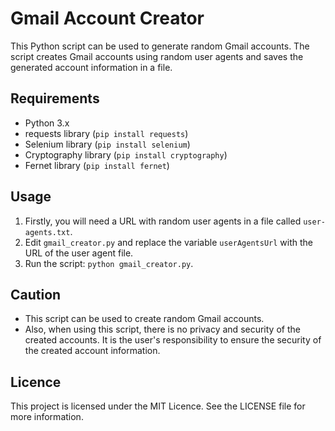 # Gmail Account Creator

This Python script can be used to generate random Gmail accounts. The script creates Gmail accounts using random user agents and saves the generated account information in a file.

## Requirements
- Python 3.x
- requests library (`pip install requests`)
- Selenium library (`pip install selenium`)
- Cryptography library (`pip install cryptography`)
- Fernet library (`pip install fernet`)

## Usage

1. Firstly, you will need a URL with random user agents in a file called `user-agents.txt`.
2. Edit `gmail_creator.py` and replace the variable `userAgentsUrl` with the URL of the user agent file.
3. Run the script: `python gmail_creator.py`.

## Caution

- This script can be used to create random Gmail accounts.
- Also, when using this script, there is no privacy and security of the created accounts. It is the user's responsibility to ensure the security of the created account information.

## Licence

This project is licensed under the MIT Licence. See the LICENSE file for more information.